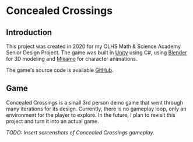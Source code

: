 # Concealed Crossings
## Introduction
This project was created in 2020 for my OLHS Math & Science Academy Senior Design Project. The game was built in [Unity](https://unity.com/) using C#, using [Blender](https://www.blender.org/) for 3D modeling and [Mixamo](https://www.mixamo.com) for character animations.

The game's source code is available [GitHub](https://github.com/Sephonix/concealed-crossings).
## Game
Concealed Crossings is a small 3rd person demo game that went through many iterations for its design. Currently, there is no gameplay loop, only an environment for the player to explore. In the future, I plan to revisit this project and turn it into an actual game.

*TODO: Insert screenshots of Concealed Crossings gameplay.*